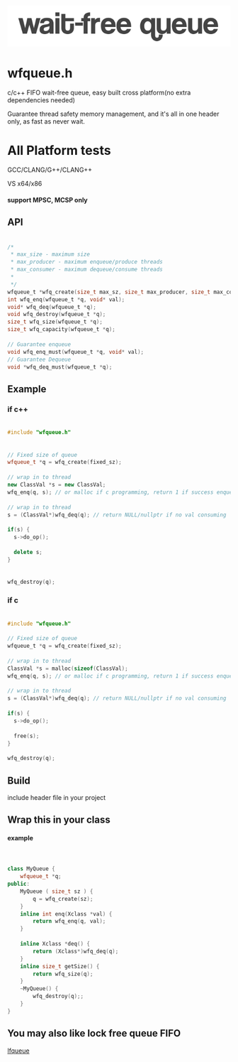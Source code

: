 <p align="left"><img src="wfqueue_logo.png" alt="wfqueue logo" /></p>

# wfqueue.h

c/c++ FIFO wait-free queue, easy built cross platform(no extra dependencies needed) 

Guarantee thread safety memory management, and it's all in one header only, as fast as never wait.


# All Platform tests

GCC/CLANG/G++/CLANG++

VS x64/x86


#### support MPSC, MCSP only

## API 
```c

/*
 * max_size - maximum size
 * max_producer - maximum enqueue/produce threads 
 * max_consumer - maximum dequeue/consume threads 
 *
 */
wfqueue_t *wfq_create(size_t max_sz, size_t max_producer, size_t max_consumer);
int wfq_enq(wfqueue_t *q, void* val);
void* wfq_deq(wfqueue_t *q);
void wfq_destroy(wfqueue_t *q);
size_t wfq_size(wfqueue_t *q);
size_t wfq_capacity(wfqueue_t *q);

// Guarantee enqueue 
void wfq_enq_must(wfqueue_t *q, void* val);
// Guarantee Dequeue
void *wfq_deq_must(wfqueue_t *q);

```


## Example

### if c++

```c++

#include "wfqueue.h"


// Fixed size of queue
wfqueue_t *q = wfq_create(fixed_sz); 

// wrap in to thread
new ClassVal *s = new ClassVal;
wfq_enq(q, s); // or malloc if c programming, return 1 if success enqueue

// wrap in to thread
s = (ClassVal*)wfq_deq(q); // return NULL/nullptr if no val consuming

if(s) {
  s->do_op();

  delete s;
}


wfq_destroy(q);

```

### if c

```c

#include "wfqueue.h"

// Fixed size of queue
wfqueue_t *q = wfq_create(fixed_sz); 

// wrap in to thread
ClassVal *s = malloc(sizeof(ClassVal);
wfq_enq(q, s); // or malloc if c programming, return 1 if success enqueue

// wrap in to thread
s = (ClassVal*)wfq_deq(q); // return NULL/nullptr if no val consuming

if(s) {
  s->do_op();

  free(s);
}

wfq_destroy(q);

```

## Build

include header file in your project


## Wrap this in your class

#### example 

```c++


class MyQueue {
	wfqueue_t *q;
public:
	MyQueue ( size_t sz ) {
		q = wfq_create(sz);
	}
	inline int enq(Xclass *val) {
		return wfq_enq(q, val);
	}

	inline Xclass *deq() {
		return (Xclass*)wfq_deq(q);
	}
	inline size_t getSize() {
		return wfq_size(q);
	}
	~MyQueue() {
		wfq_destroy(q);;
	}
}

```


## You may also like lock free queue FIFO

[lfqueue](https://github.com/Taymindis/lfqueue)
